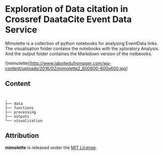 # Exploration of Data citation in Crossref DaataCite Event Data Service


Mimolette is a collection of python notebooks for analysing EventData links. The visualisation folder contains the notebooks with the xploratory Analysis. And the output folder containes the Markdown version of the notbeooks.

!(mimolette)[http://www.laboitedufromager.com/wp-content/uploads/2016/02/mimolette2_600600-600x600.jpg]


## Content



```

.
├── data
├── functions  
├── processing
├── outputs
└── visualisation

```




## Attribution

**mimolette** is released under the [MIT License](https://github.com/datacite/sashimi/blob/master/LICENSE).